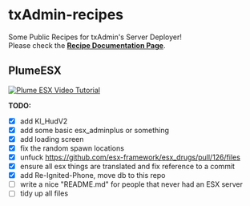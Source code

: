# txAdmin-recipes
Some Public Recipes for txAdmin's Server Deployer!  
Please check the **[Recipe Documentation Page](https://github.com/tabarra/txAdmin/blob/master/docs/recipe.md)**.

## PlumeESX


[![Plume ESX Video Tutorial](https://i.imgur.com/jjUbS1Z.png)](https://www.youtube.com/watch?v=iGfwUCO0RZQ)

**TODO:**
- [x] add Kl_HudV2
- [x] add some basic esx_adminplus or something
- [x] add loading screen
- [x] fix the random spawn locations
- [x] unfuck https://github.com/esx-framework/esx_drugs/pull/126/files
- [x] ensure all esx things are translated and fix reference to a commit
- [x] add Re-Ignited-Phone, move db to this repo
- [ ] write a nice "README.md" for people that never had an ESX server
- [ ] tidy up all files
